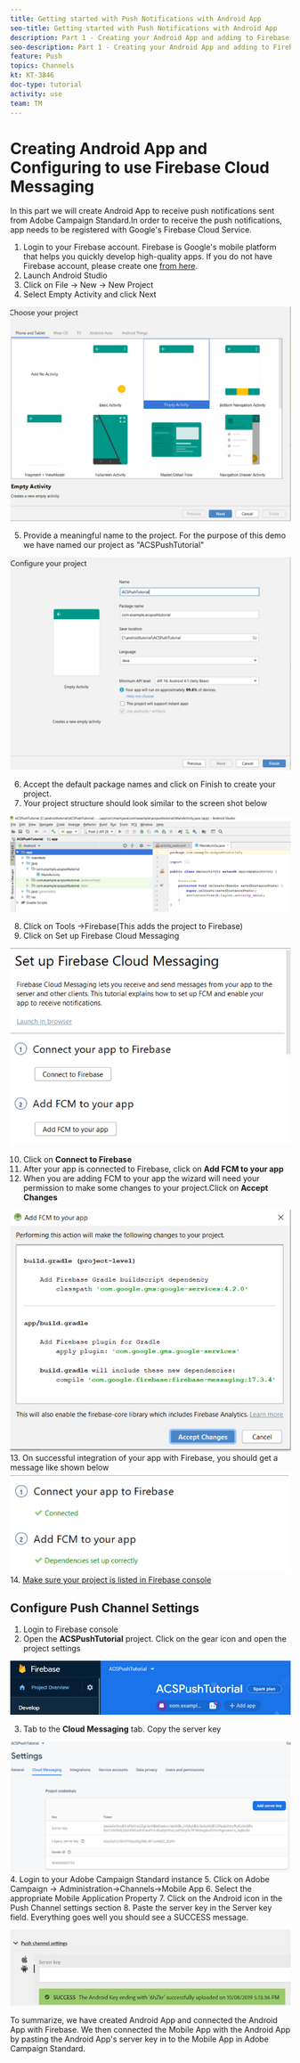 ```yaml
---
title: Getting started with Push Notifications with Android App
seo-title: Getting started with Push Notifications with Android App
description: Part 1 - Creating your Android App and adding to Firebase. 
seo-description: Part 1 - Creating your Android App and adding to Firebase
feature: Push
topics: Channels
kt: KT-3846
doc-type: tutorial
activity: use
team: TM
---
```


# Creating Android App and Configuring to use Firebase Cloud Messaging

In this part we will create Android App to receive push notifications sent from Adobe Campaign Standard.In order to receive the push notifications, app needs to be registered with Google's Firebase Cloud Service.

1. Login to your Firebase account. Firebase is Google's mobile platform that helps you quickly develop high-quality apps. If you do not have Firebase account, please create one [from here](https://firebase.google.com).
2. Launch Android Studio
3. Click on File -> New -> New Project
4. Select Empty Activity and click Next

  ![android-project](assets/android-project.PNG)

5. Provide a meaningful name to the project. For the purpose of this demo we have named our project as "ACSPushTutorial"
 
 ![android-project-configuration](assets/android-project-configuration.PNG)

6. Accept the default package names and click on Finish to create your project.
7. Your project structure should look similar to the screen shot below
 
  ![android-project-structure](assets/android-project-structure.PNG)

8. Click on Tools ->Firebase(This adds the project to Firebase)
9. Click on Set up Firebase Cloud Messaging
    
  ![setup firebase](assets/android-project-firebase-messaging.PNG)


10. Click on **Connect to Firebase**
11. After your app is connected to Firebase, click on **Add FCM to your app**
12. When you are adding FCM to your app the wizard will need your permission to make some changes to your project.Click on **Accept Changes**

 ![add-fcm-to-your-app](assets/firebase-add-fcm-to-app.PNG)
13. On successful integration of your app with Firebase, you should get a message like shown below
 ![fcm-successfull](assets/android-firebase-success.PNG)
14. [Make sure your project is listed in Firebase console](https://console.firebase.google.com/)

## Configure Push Channel Settings

1. Login to Firebase console
2. Open the **ACSPushTutorial** project. Click on the gear icon and open the project settings 

![project-settings](assets/firebase-project-settings.PNG)

3. Tab to the **Cloud Messaging** tab. Copy the server key

![server-key](assets/firebase-server-key.PNG)
 4. Login to your Adobe Campaign Standard instance
 5. Click on Adobe Campaign -> Administration->Channels->Mobile App
 6. Select the appropriate Mobile Application Property
 7. Click on the Android icon in the Push Channel settings section
8. Paste the server key in the Server key field. Everything goes well you should see a SUCCESS message.

![push-channel-settings](assets/push-channel-settings.PNG)

To summarize, we have created Android App and connected the Android App with Firebase. We then connected the Mobile App with the Android App by pasting the Android App's server key in to the Mobile App in Adobe Campaign Standard.
